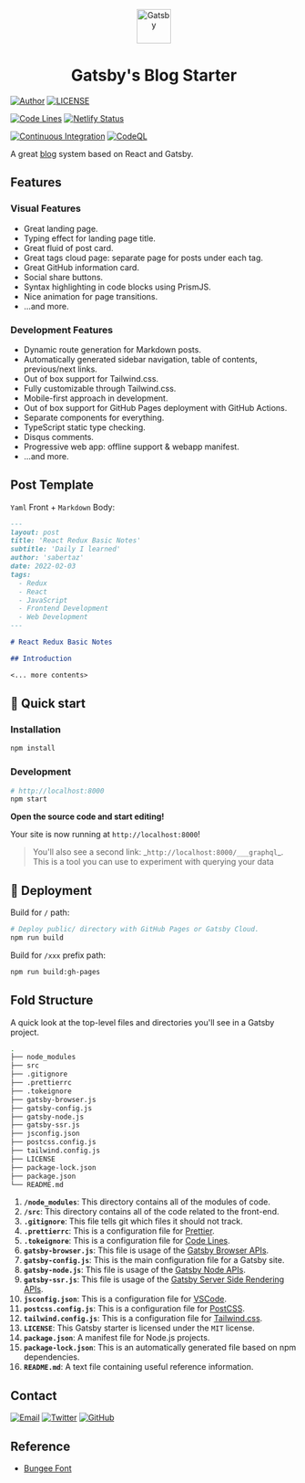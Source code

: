 <p align="center">
  <a href="https://www.gatsbyjs.com">
    <img alt="Gatsby" src="https://www.gatsbyjs.com/Gatsby-Monogram.svg" width="60" />
  </a>
</p>
<h1 align="center">
  Gatsby's Blog Starter
</h1>

[![Author](https://img.shields.io/badge/author-sabertaz-lightgrey?style=for-the-badge)](https://github.com/sabertazimi)
[![LICENSE](https://img.shields.io/github/license/sabertazimi/blog?style=for-the-badge)](https://raw.githubusercontent.com/sabertazimi/blog/main/LICENSE)

[![Code Lines](https://img.shields.io/tokei/lines/github/sabertazimi/blog?style=for-the-badge&logo=visualstudiocode)](https://github.com/sabertazimi/blog)
[![Netlify Status](https://img.shields.io/netlify/a182a53a-297d-425b-88d6-323ce7039495?logo=netlify&style=for-the-badge)](https://app.netlify.com/sites/sabertaz/deploys)

[![Continuous Integration](https://img.shields.io/github/workflow/status/sabertazimi/blog/Continuous%20Integration/main?style=for-the-badge&logo=github)](https://github.com/sabertazimi/blog/actions/workflows/ci.yml)
[![CodeQL](https://img.shields.io/github/workflow/status/sabertazimi/blog/CodeQL/main?label=CodeQL&logo=github&style=for-the-badge)](https://github.com/sabertazimi/blog/actions/workflows/codeql-analysis.yml)

A great [blog](https://sabertazimi.github.io/blog) system based on React and Gatsby.

## Features

### Visual Features

- Great landing page.
- Typing effect for landing page title.
- Great fluid of post card.
- Great tags cloud page: separate page for posts under each tag.
- Great GitHub information card.
- Social share buttons.
- Syntax highlighting in code blocks using PrismJS.
- Nice animation for page transitions.
- ...and more.

### Development Features

- Dynamic route generation for Markdown posts.
- Automatically generated sidebar navigation, table of contents, previous/next links.
- Out of box support for Tailwind.css.
- Fully customizable through Tailwind.css.
- Mobile-first approach in development.
- Out of box support for GitHub Pages deployment with GitHub Actions.
- Separate components for everything.
- TypeScript static type checking.
- Disqus comments.
- Progressive web app: offline support & webapp manifest.
- ...and more.

## Post Template

`Yaml` Front + `Markdown` Body:

```markdown
---
layout: post
title: 'React Redux Basic Notes'
subtitle: 'Daily I learned'
author: 'sabertaz'
date: 2022-02-03
tags:
  - Redux
  - React
  - JavaScript
  - Frontend Development
  - Web Development
---

# React Redux Basic Notes

## Introduction

<... more contents>
```

## 🚀 Quick start

### Installation

```bash
npm install
```

### Development

```bash
# http://localhost:8000
npm start
```

**Open the source code and start editing!**

Your site is now running at `http://localhost:8000`!

> You'll also see a second link: \_`http://localhost:8000/___graphql`\_.
> This is a tool you can use to experiment with querying your data

## 💫 Deployment

Build for `/` path:

```bash
# Deploy public/ directory with GitHub Pages or Gatsby Cloud.
npm run build
```

Build for `/xxx` prefix path:

```bash
npm run build:gh-pages
```

## Fold Structure

A quick look at the top-level files and directories you'll see in a Gatsby project.

```bash
.
├── node_modules
├── src
├── .gitignore
├── .prettierrc
├── .tokeignore
├── gatsby-browser.js
├── gatsby-config.js
├── gatsby-node.js
├── gatsby-ssr.js
├── jsconfig.json
├── postcss.config.js
├── tailwind.config.js
├── LICENSE
├── package-lock.json
├── package.json
└── README.md
```

1. **`/node_modules`**: This directory contains all of the modules of code.
2. **`/src`**: This directory contains all of the code related to the front-end.
3. **`.gitignore`**: This file tells git which files it should not track.
4. **`.prettierrc`**: This is a configuration file for [Prettier](https://prettier.io).
5. **`.tokeignore`**: This is a configuration file for [Code Lines](https://github.com/XAMPPRocky/tokei).
6. **`gatsby-browser.js`**: This file is usage of the [Gatsby Browser APIs](https://www.gatsbyjs.com/docs/browser-apis).
7. **`gatsby-config.js`**: This is the main configuration file for a Gatsby site.
8. **`gatsby-node.js`**: This file is usage of the [Gatsby Node APIs](https://www.gatsbyjs.com/docs/node-apis).
9. **`gatsby-ssr.js`**: This file is usage of the [Gatsby Server Side Rendering APIs](https://www.gatsbyjs.com/docs/ssr-apis).
10. **`jsconfig.json`**: This is a configuration file for [VSCode](https://code.visualstudio.com).
11. **`postcss.config.js`**: This is a configuration file for [PostCSS](https://postcss.org).
12. **`tailwind.config.js`**: This is a configuration file for [Tailwind.css](https://tailwindcss.com/).
13. **`LICENSE`**: This Gatsby starter is licensed under the `MIT` license.
14. **`package.json`**: A manifest file for Node.js projects.
15. **`package-lock.json`**:
    This is an automatically generated file based on npm dependencies.
16. **`README.md`**: A text file containing useful reference information.

## Contact

[![Email](https://img.shields.io/badge/-Gmail-ea4335?style=for-the-badge&logo=gmail&logoColor=white)](mailto:sabertazimi@gmail.com)
[![Twitter](https://img.shields.io/badge/-Twitter-1da1f2?style=for-the-badge&logo=twitter&logoColor=white)](https://twitter.com/sabertazimi)
[![GitHub](https://img.shields.io/badge/-GitHub-181717?style=for-the-badge&logo=github&logoColor=white)](https://github.com/sabertazimi)

## Reference

- [Bungee Font](https://fonts.google.com/specimen/Bungee)
